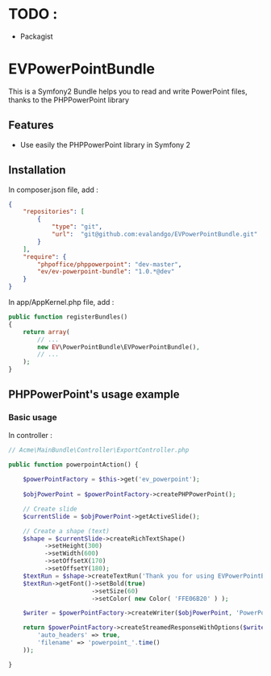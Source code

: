# TODO : 
- Packagist

# EVPowerPointBundle
This is a Symfony2 Bundle helps you to read and write PowerPoint files, thanks to the PHPPowerPoint library

## Features
- Use easily the PHPPowerPoint library in Symfony 2

## Installation

In composer.json file, add :
```json
{
    "repositories": [
        {
            "type": "git",
            "url":  "git@github.com:evalandgo/EVPowerPointBundle.git"
        }
    ],
    "require": {
        "phpoffice/phppowerpoint": "dev-master",
        "ev/ev-powerpoint-bundle": "1.0.*@dev"
    }
}
```

In app/AppKernel.php file, add :
```php
public function registerBundles()
{
    return array(
        // ...
        new EV\PowerPointBundle\EVPowerPointBundle(),
        // ...
    );
}
```

## PHPPowerPoint's usage example

### Basic usage

In controller :
```php
// Acme\MainBundle\Controller\ExportController.php

public function powerpointAction() {
      
    $powerPointFactory = $this->get('ev_powerpoint');
        
    $objPowerPoint = $powerPointFactory->createPHPPowerPoint();

    // Create slide
    $currentSlide = $objPowerPoint->getActiveSlide();

    // Create a shape (text)
    $shape = $currentSlide->createRichTextShape()
          ->setHeight(300)
          ->setWidth(600)
          ->setOffsetX(170)
          ->setOffsetY(180);
    $textRun = $shape->createTextRun('Thank you for using EVPowerPointBundle!');
    $textRun->getFont()->setBold(true)
                       ->setSize(60)
                       ->setColor( new Color( 'FFE06B20' ) );

    $writer = $powerPointFactory->createWriter($objPowerPoint, 'PowerPoint2007');

    return $powerPointFactory->createStreamedResponseWithOptions($writer, array(
        'auto_headers' => true,
        'filename' => 'powerpoint_'.time()
    ));

}
```